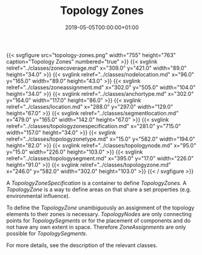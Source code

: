 ﻿---
title: Topology Zones
toc: false
type: specs
date: "2019-05-05T00:00:00+01:00"
draft: false
menu:
  vec120:
    identifier: topology-and-geometry/topology-zones    
    parent: topology-and-geometry
    weight: 1005002 

# Prev/next pager order (if `docs_section_pager` enabled in `params.toml`)
weight: 1005002
---
{{< svgfigure src="topology-zones.png" width="755" height="763" caption="Topology Zones" numbered="true" >}}
  {{< svglink relref="../classes/zonecoverage.md" x="309.0" y="421.0" width="89.0" height="34.0" >}}
  {{< svglink relref="../classes/nodelocation.md" x="96.0" y="165.0" width="89.0" height="43.0" >}}
  {{< svglink relref="../classes/zoneassignment.md" x="302.0" y="505.0" width="104.0" height="34.0" >}}
  {{< svglink relref="../classes/anchortype.md" x="302.0" y="164.0" width="117.0" height="86.0" >}}
  {{< svglink relref="../classes/location.md" x="288.0" y="297.0" width="129.0" height="67.0" >}}
  {{< svglink relref="../classes/segmentlocation.md" x="479.0" y="165.0" width="142.0" height="67.0" >}}
  {{< svglink relref="../classes/topologyzonespecification.md" x="281.0" y="715.0" width="157.0" height="34.0" >}}
  {{< svglink relref="../classes/topologyzonetype.md" x="15.0" y="582.0" width="194.0" height="82.0" >}}
  {{< svglink relref="../classes/topologynode.md" x="95.0" y="15.0" width="226.0" height="103.0" >}}
  {{< svglink relref="../classes/topologysegment.md" x="395.0" y="17.0" width="226.0" height="91.0" >}}
  {{< svglink relref="../classes/topologyzone.md" x="246.0" y="582.0" width="302.0" height="103.0" >}}
{{< / svgfigure >}}
<html>   <head>     </head>   <body>     <p> A <i>TopologyZoneSpecification</i> is a container to define <i>TopologyZones.</i> A <i>TopologyZone</i> is a way to define areas on that share a set properties (e.g. environmental influence).      </p>      <p> To define the <i>TopologyZone </i>unambiguously an assignment of the topology elements to their zones is necessary. <i>TopologyNodes</i> are only connecting points for <i>TopologySegments</i> or for the placement of components and do not have any own extent in space. Therefore <i>ZoneAssignments </i>are only possible for <i>T</i><i>opologySegments</i>.      </p>      <p> For more details, see the description of the relevant classes.      </p>  </body> </html>
